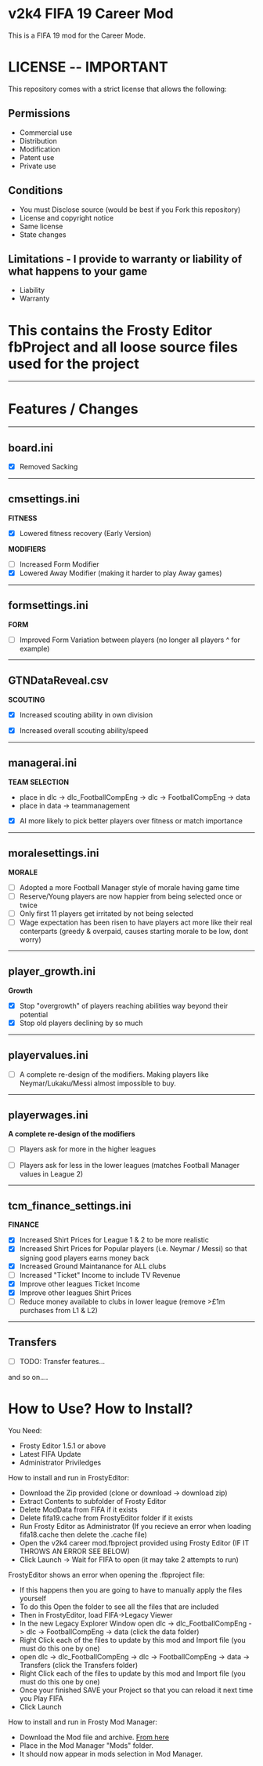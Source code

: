 # v2k4 FIFA 19 Career Mod

This is a FIFA 19 mod for the Career Mode. 

# LICENSE -- IMPORTANT

This repository comes with a strict license that allows the following:

## Permissions
- Commercial use
- Distribution
- Modification
- Patent use
- Private use

## Conditions
- You must Disclose source (would be best if you Fork this repository)
- License and copyright notice
- Same license
- State changes

## Limitations - I provide to warranty or liability of what happens to your game
- Liability
- Warranty


# This contains the Frosty Editor fbProject and all loose source files used for the project


---------------------------

# Features / Changes

---------------------------
board.ini
---------------------------

- [x] Removed Sacking

---------------------------
cmsettings.ini
---------------------------

__FITNESS__

- [x] Lowered fitness recovery (Early Version)

__MODIFIERS__

- [ ] Increased Form Modifier
- [x] Lowered Away Modifier (making it harder to play Away games)

---------------------------
formsettings.ini
---------------------------

__FORM__

- [ ] Improved Form Variation between players (no longer all players ^ for example)

---------------------------
GTNDataReveal.csv
---------------------------

__SCOUTING__

- [x] Increased scouting ability in own division
- [x] Increased overall scouting ability/speed


---------------------------
managerai.ini
---------------------------

__TEAM SELECTION__

- place in dlc -> dlc_FootballCompEng -> dlc -> FootballCompEng -> data 
- place in data -> teammanagement

- [x] AI more likely to pick better players over fitness or match importance

---------------------------
moralesettings.ini
---------------------------

__MORALE__

- [ ] Adopted a more Football Manager style of morale having game time
- [ ] Reserve/Young players are now happier from being selected once or twice
- [ ] Only first 11 players get irritated by not being selected
- [ ] Wage expectation has been risen to have players act more like their real conterparts (greedy & overpaid, causes starting morale to be low, dont worry)

---------------------------
player_growth.ini
---------------------------
 
__Growth__
- [x] Stop "overgrowth" of players reaching abilities way beyond their potential
- [x] Stop old players declining by so much

---------------------------
playervalues.ini
---------------------------
 
- [ ] A complete re-design of the modifiers. Making players like Neymar/Lukaku/Messi almost impossible to buy.

---------------------------
playerwages.ini
---------------------------
 
__A complete re-design of the modifiers__
- [ ] Players ask for more in the higher leagues
- [ ] Players ask for less in the lower leagues (matches Football Manager values in League 2)


---------------------------
tcm_finance_settings.ini
---------------------------

__FINANCE__
- [x] Increased Shirt Prices for League 1 & 2 to be more realistic
- [x] Increased Shirt Prices for Popular players (i.e. Neymar / Messi) so that signing good players earns money back
- [x] Increased Ground Maintanance for ALL clubs
- [ ] Increased "Ticket" Income to include TV Revenue
- [x] Improve other leagues Ticket Income
- [x] Improve other leagues Shirt Prices
- [ ] Reduce money available to clubs in lower league (remove >£1m purchases from L1 & L2)

--------------------------------------
Transfers
--------------------------------------
- [ ] TODO: Transfer features...

and so on.... 

# How to Use? How to Install?

You Need:
- Frosty Editor 1.5.1 or above
- Latest FIFA Update
- Administrator Priviledges

How to install and run in FrostyEditor:
- Download the Zip provided (clone or download -> download zip)
- Extract Contents to subfolder of Frosty Editor
- Delete ModData from FIFA if it exists
- Delete fifa19.cache from FrostyEditor folder if it exists
- Run Frosty Editor as Administrator (If you recieve an error when loading fifa18.cache then delete the .cache file)
- Open the v2k4 career mod.fbproject provided using Frosty Editor (IF IT THROWS AN ERROR SEE BELOW)
- Click Launch -> Wait for FIFA to open (it may take 2 attempts to run)

FrostyEditor shows an error when opening the .fbproject file:
- If this happens then you are going to have to manually apply the files yourself
- To do this Open the folder to see all the files that are included
- Then in FrostyEditor, load FIFA->Legacy Viewer
- In the new Legacy Explorer Window open dlc -> dlc_FootballCompEng -> dlc -> FootballCompEng -> data (click the data folder)
- Right Click each of the files to update by this mod and Import file (you must do this one by one)
- open dlc -> dlc_FootballCompEng -> dlc -> FootballCompEng -> data -> Transfers (click the Transfers folder)
- Right Click each of the files to update by this mod and Import file (you must do this one by one)
- Once your finished SAVE your Project so that you can reload it next time you Play FIFA
- Click Launch

How to install and run in Frosty Mod Manager:
- Download the Mod file and archive. [From here](https://1drv.ms/f/s!AnhDYHPF81b3gdN6vWXKsuIf7pq6Gg)
- Place in the Mod Manager "Mods" folder. 
- It should now appear in mods selection in Mod Manager.


